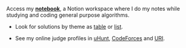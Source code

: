 Access my [**notebook**](https://www.notion.so/brnpapa/icpc-notebook-0355e05508e9470fb065801e277f0c6c), a Notion workspace where I do my notes while studying and coding general purpose algorithms.

- Look for solutions by theme as [table](./problems.csv) or [list](./problems.md).

- See my online judge profiles in [uHunt](https://uhunt.onlinejudge.org/id/1094350), [CodeForces](https://codeforces.com/profile/brnpapa) and [URI](https://www.urionlinejudge.com.br/judge/pt/users/statistics/310281).